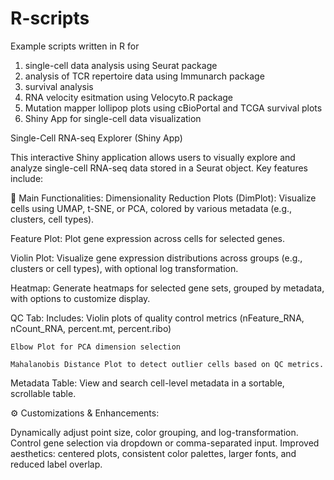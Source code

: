 # R-scripts
Example scripts written in R for 
1. single-cell data analysis using Seurat package
2. analysis of TCR repertoire data using Immunarch package
3. survival analysis
4. RNA velocity esitmation using Velocyto.R package
5. Mutation mapper lollipop plots using cBioPortal and TCGA survival plots
6. Shiny App for single-cell data visualization

Single-Cell RNA-seq Explorer (Shiny App)

This interactive Shiny application allows users to visually explore and analyze single-cell RNA-seq data stored in a Seurat object. Key features include:

🧭 Main Functionalities:
Dimensionality Reduction Plots (DimPlot): Visualize cells using UMAP, t-SNE, or PCA, colored by various metadata (e.g., clusters, cell types).

Feature Plot: Plot gene expression across cells for selected genes.

Violin Plot: Visualize gene expression distributions across groups (e.g., clusters or cell types), with optional log transformation.

Heatmap: Generate heatmaps for selected gene sets, grouped by metadata, with options to customize display.

QC Tab: Includes:
    Violin plots of quality control metrics (nFeature_RNA, nCount_RNA, percent.mt, percent.ribo)
    
    Elbow Plot for PCA dimension selection
    
    Mahalanobis Distance Plot to detect outlier cells based on QC metrics.
    
Metadata Table: View and search cell-level metadata in a sortable, scrollable table.

⚙️ Customizations & Enhancements:

Dynamically adjust point size, color grouping, and log-transformation.
Control gene selection via dropdown or comma-separated input.
Improved aesthetics: centered plots, consistent color palettes, larger fonts, and reduced label overlap.
